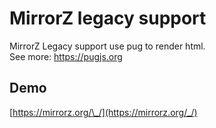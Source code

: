 # MirrorZ legacy support

MirrorZ Legacy support use pug to render html.  
See more: https://pugjs.org
## Demo

[https://mirrorz.org/\_/](https://mirrorz.org/_/)
